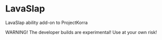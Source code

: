 LavaSlap
========

LavaSlap ability add-on to ProjectKorra

WARNING! The developer builds are experimental! Use at your own risk!
